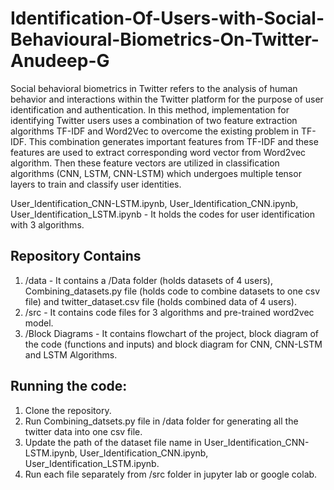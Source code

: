 # Identification-Of-Users-with-Social-Behavioural-Biometrics-On-Twitter-Anudeep-G

Social behavioral biometrics in Twitter refers to the analysis of human behavior and interactions within the Twitter platform for the purpose of user identification and authentication. In this method, implementation for identifying Twitter users uses a combination of two feature extraction algorithms TF-IDF and Word2Vec to overcome the existing problem in TF-IDF. This combination generates important features from TF-IDF and these features are used to extract corresponding word vector from Word2vec algorithm. Then these feature vectors are utilized in classification algorithms (CNN, LSTM, CNN-LSTM) which undergoes multiple tensor layers to train and classify user identities. 

User_Identification_CNN-LSTM.ipynb, User_Identification_CNN.ipynb, User_Identification_LSTM.ipynb  - It holds the codes for user identification with 3 algorithms. 

## Repository Contains 

1. /data - It contains a /Data folder (holds datasets of 4 users), Combining_datasets.py file (holds code to combine datasets to one csv file) and twitter_dataset.csv file (holds combined data of 4 users).
2. /src - It contains code files for 3 algorithms and pre-trained word2vec model.
3. /Block Diagrams - It contains flowchart of the project, block diagram of the code (functions and inputs) and block diagram for CNN, CNN-LSTM and LSTM Algorithms.


## Running the code:

1. Clone the repository.
2. Run Combining_datsets.py file in /data folder for generating all the twitter data into one csv file.
3. Update the path of the dataset file name in User_Identification_CNN-LSTM.ipynb, User_Identification_CNN.ipynb, User_Identification_LSTM.ipynb.
4. Run each file separately from /src folder in jupyter lab or google colab.
